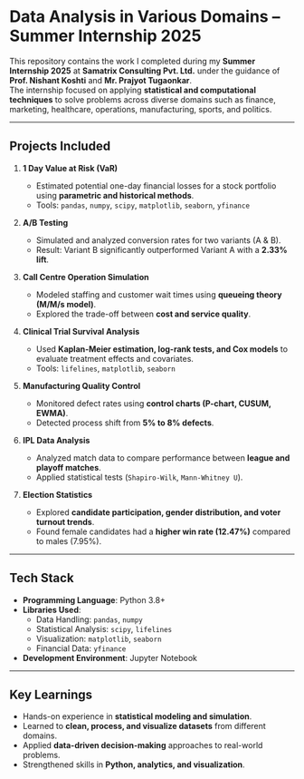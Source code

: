 # Data Analysis in Various Domains – Summer Internship 2025  

This repository contains the work I completed during my **Summer Internship 2025** at **Samatrix Consulting Pvt. Ltd.** under the guidance of **Prof. Nishant Koshti** and **Mr. Prajyot Tugaonkar**.  
The internship focused on applying **statistical and computational techniques** to solve problems across diverse domains such as finance, marketing, healthcare, operations, manufacturing, sports, and politics.  

---

##  Projects Included  

1. **1 Day Value at Risk (VaR)**  
   - Estimated potential one-day financial losses for a stock portfolio using **parametric and historical methods**.  
   - Tools: `pandas`, `numpy`, `scipy`, `matplotlib`, `seaborn`, `yfinance`  

2. **A/B Testing**  
   - Simulated and analyzed conversion rates for two variants (A & B).  
   - Result: Variant B significantly outperformed Variant A with a **2.33% lift**.  

3. **Call Centre Operation Simulation**  
   - Modeled staffing and customer wait times using **queueing theory (M/M/s model)**.  
   - Explored the trade-off between **cost and service quality**.  

4. **Clinical Trial Survival Analysis**  
   - Used **Kaplan-Meier estimation, log-rank tests, and Cox models** to evaluate treatment effects and covariates.  
   - Tools: `lifelines`, `matplotlib`, `seaborn`  

5. **Manufacturing Quality Control**  
   - Monitored defect rates using **control charts (P-chart, CUSUM, EWMA)**.  
   - Detected process shift from **5% to 8% defects**.  

6. **IPL Data Analysis**  
   - Analyzed match data to compare performance between **league and playoff matches**.  
   - Applied statistical tests (`Shapiro-Wilk`, `Mann-Whitney U`).  

7. **Election Statistics**  
   - Explored **candidate participation, gender distribution, and voter turnout trends**.  
   - Found female candidates had a **higher win rate (12.47%)** compared to males (7.95%).  

---

##  Tech Stack  

- **Programming Language**: Python 3.8+  
- **Libraries Used**:  
  - Data Handling: `pandas`, `numpy`  
  - Statistical Analysis: `scipy`, `lifelines`  
  - Visualization: `matplotlib`, `seaborn`  
  - Financial Data: `yfinance`  
- **Development Environment**: Jupyter Notebook  

---

## Key Learnings  

- Hands-on experience in **statistical modeling and simulation**.  
- Learned to **clean, process, and visualize datasets** from different domains.  
- Applied **data-driven decision-making** approaches to real-world problems.  
- Strengthened skills in **Python, analytics, and visualization**.  



